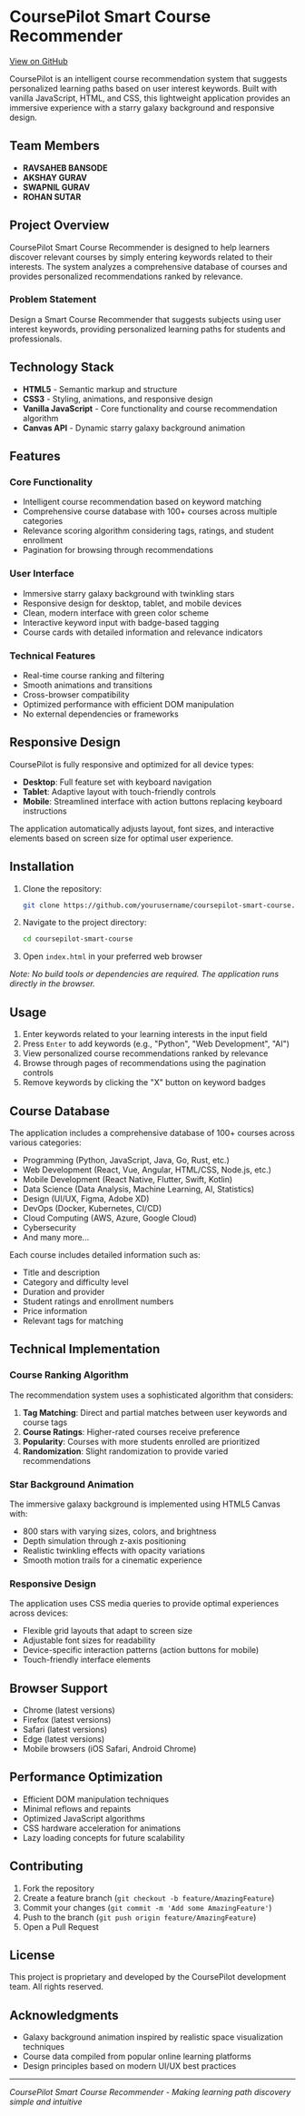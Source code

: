 # CoursePilot Smart Course Recommender

[View on GitHub](https://github.com/Akshay-gurav-31/CoursePilot.git)

CoursePilot is an intelligent course recommendation system that suggests personalized learning paths based on user interest keywords. Built with vanilla JavaScript, HTML, and CSS, this lightweight application provides an immersive experience with a starry galaxy background and responsive design.

## Team Members

- **RAVSAHEB BANSODE**
- **AKSHAY GURAV**
- **SWAPNIL GURAV** 
- **ROHAN SUTAR**

## Project Overview

CoursePilot Smart Course Recommender is designed to help learners discover relevant courses by simply entering keywords related to their interests. The system analyzes a comprehensive database of courses and provides personalized recommendations ranked by relevance.

### Problem Statement

Design a Smart Course Recommender that suggests subjects using user interest keywords, providing personalized learning paths for students and professionals.

## Technology Stack

- **HTML5** - Semantic markup and structure
- **CSS3** - Styling, animations, and responsive design
- **Vanilla JavaScript** - Core functionality and course recommendation algorithm
- **Canvas API** - Dynamic starry galaxy background animation

## Features

### Core Functionality
- Intelligent course recommendation based on keyword matching
- Comprehensive course database with 100+ courses across multiple categories
- Relevance scoring algorithm considering tags, ratings, and student enrollment
- Pagination for browsing through recommendations

### User Interface
- Immersive starry galaxy background with twinkling stars
- Responsive design for desktop, tablet, and mobile devices
- Clean, modern interface with green color scheme
- Interactive keyword input with badge-based tagging
- Course cards with detailed information and relevance indicators

### Technical Features
- Real-time course ranking and filtering
- Smooth animations and transitions
- Cross-browser compatibility
- Optimized performance with efficient DOM manipulation
- No external dependencies or frameworks

## Responsive Design

CoursePilot is fully responsive and optimized for all device types:

- **Desktop**: Full feature set with keyboard navigation
- **Tablet**: Adaptive layout with touch-friendly controls
- **Mobile**: Streamlined interface with action buttons replacing keyboard instructions

The application automatically adjusts layout, font sizes, and interactive elements based on screen size for optimal user experience.

## Installation

1. Clone the repository:
   ```bash
   git clone https://github.com/yourusername/coursepilot-smart-course.git
   ```

2. Navigate to the project directory:
   ```bash
   cd coursepilot-smart-course
   ```

3. Open `index.html` in your preferred web browser

*Note: No build tools or dependencies are required. The application runs directly in the browser.*

## Usage

1. Enter keywords related to your learning interests in the input field
2. Press `Enter` to add keywords (e.g., "Python", "Web Development", "AI")
3. View personalized course recommendations ranked by relevance
4. Browse through pages of recommendations using the pagination controls
5. Remove keywords by clicking the "X" button on keyword badges

## Course Database

The application includes a comprehensive database of 100+ courses across various categories:
- Programming (Python, JavaScript, Java, Go, Rust, etc.)
- Web Development (React, Vue, Angular, HTML/CSS, Node.js, etc.)
- Mobile Development (React Native, Flutter, Swift, Kotlin)
- Data Science (Data Analysis, Machine Learning, AI, Statistics)
- Design (UI/UX, Figma, Adobe XD)
- DevOps (Docker, Kubernetes, CI/CD)
- Cloud Computing (AWS, Azure, Google Cloud)
- Cybersecurity
- And many more...

Each course includes detailed information such as:
- Title and description
- Category and difficulty level
- Duration and provider
- Student ratings and enrollment numbers
- Price information
- Relevant tags for matching

## Technical Implementation

### Course Ranking Algorithm

The recommendation system uses a sophisticated algorithm that considers:
1. **Tag Matching**: Direct and partial matches between user keywords and course tags
2. **Course Ratings**: Higher-rated courses receive preference
3. **Popularity**: Courses with more students enrolled are prioritized
4. **Randomization**: Slight randomization to provide varied recommendations

### Star Background Animation

The immersive galaxy background is implemented using HTML5 Canvas with:
- 800 stars with varying sizes, colors, and brightness
- Depth simulation through z-axis positioning
- Realistic twinkling effects with opacity variations
- Smooth motion trails for a cinematic experience

### Responsive Design

The application uses CSS media queries to provide optimal experiences across devices:
- Flexible grid layouts that adapt to screen size
- Adjustable font sizes for readability
- Device-specific interaction patterns (action buttons for mobile)
- Touch-friendly interface elements

## Browser Support

- Chrome (latest versions)
- Firefox (latest versions)
- Safari (latest versions)
- Edge (latest versions)
- Mobile browsers (iOS Safari, Android Chrome)

## Performance Optimization

- Efficient DOM manipulation techniques
- Minimal reflows and repaints
- Optimized JavaScript algorithms
- CSS hardware acceleration for animations
- Lazy loading concepts for future scalability

## Contributing

1. Fork the repository
2. Create a feature branch (`git checkout -b feature/AmazingFeature`)
3. Commit your changes (`git commit -m 'Add some AmazingFeature'`)
4. Push to the branch (`git push origin feature/AmazingFeature`)
5. Open a Pull Request

## License

This project is proprietary and developed by the CoursePilot development team. All rights reserved.

## Acknowledgments

- Galaxy background animation inspired by realistic space visualization techniques
- Course data compiled from popular online learning platforms
- Design principles based on modern UI/UX best practices

---

*CoursePilot Smart Course Recommender - Making learning path discovery simple and intuitive*